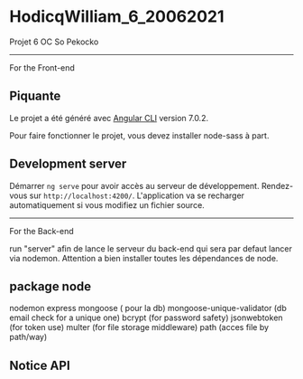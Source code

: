 # HodicqWilliam_6_20062021
Projet 6 OC So Pekocko


--------------------------------------------------------------------------------------------------------------------
For the Front-end 

## Piquante

Le projet a été généré avec [Angular CLI](https://github.com/angular/angular-cli) version 7.0.2.

Pour faire fonctionner le projet, vous devez installer node-sass à part.

## Development server

Démarrer `ng serve` pour avoir accès au serveur de développement. Rendez-vous sur `http://localhost:4200/`. L'application va se recharger automatiquement si vous modifiez un fichier source.

--------------------------------------------------------------------------------------------------------------------
For the Back-end

run "server" afin de lance le serveur du back-end qui sera par defaut lancer via nodemon. Attention a bien installer toutes les dépendances de node.


package node 
------------
nodemon
express
mongoose ( pour la db)
mongoose-unique-validator (db email check for a unique one)
bcrypt (for password safety)
jsonwebtoken (for token use)
multer (for file storage middleware)
path (acces file by path/way)



Notice API
----------






